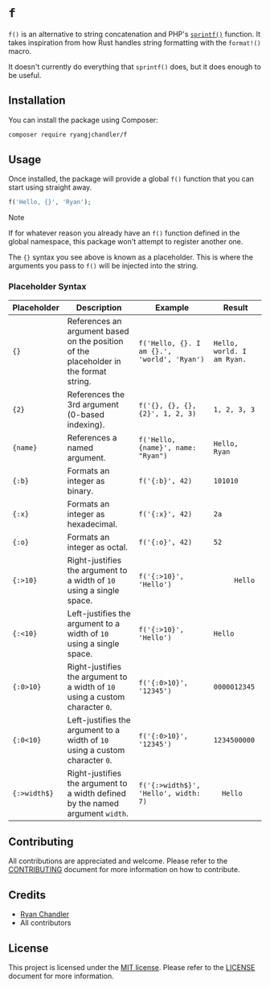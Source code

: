 # `f`

`f()` is an alternative to string concatenation and PHP's [`sprintf()`](https://www.php.net/manual/en/function.sprintf.php) function. It takes inspiration from how Rust handles string formatting with the `format!()` macro.

It doesn't currently do everything that `sprintf()` does, but it does enough to be useful.

## Installation

You can install the package using Composer:

```sh
composer require ryangjchandler/f
```

## Usage

Once installed, the package will provide a global `f()` function that you can start using straight away.

```php
f('Hello, {}', 'Ryan');
```

> [!NOTE]
> If for whatever reason you already have an `f()` function defined in the global namespace, this package won't attempt to register another one.

The `{}` syntax you see above is known as a placeholder. This is where the arguments you pass to `f()` will be injected into the string.

### Placeholder Syntax

| Placeholder | Description | Example | Result |
| - | - | - | - |
| `{}` | References an argument based on the position of the placeholder in the format string. | `f('Hello, {}. I am {}.', 'world', 'Ryan')` | `Hello, world. I am Ryan.` |
| `{2}` | References the 3rd argument (0-based indexing). | `f('{}, {}, {}, {2}', 1, 2, 3)` | `1, 2, 3, 3` |
| `{name}` | References a named argument. | `f('Hello, {name}', name: "Ryan")` | `Hello, Ryan` |
| `{:b}` | Formats an integer as binary. | `f('{:b}', 42)` | `101010` |
| `{:x}` | Formats an integer as hexadecimal. | `f('{:x}', 42)` | `2a` |
| `{:o}` | Formats an integer as octal. | `f('{:o}', 42)` | `52` |
| `{:>10}` | Right-justifies the argument to a width of `10` using a single space. | `f('{:>10}', 'Hello')` | <code>&nbsp;&nbsp;&nbsp;&nbsp;&nbsp;Hello</code> |
| `{:<10}` | Left-justifies the argument to a width of `10` using a single space. | `f('{:>10}', 'Hello')` | <code>Hello&nbsp;&nbsp;&nbsp;&nbsp;&nbsp;</code> |
| `{:0>10}` | Right-justifies the argument to a width of `10` using a custom character `0`. | `f('{:0>10}', '12345')` | `0000012345` |
| `{:0<10}` | Left-justifies the argument to a width of `10` using a custom character `0`. | `f('{:0>10}', '12345')` | `1234500000` |
| `{:>width$}` | Right-justifies the argument to a width defined by the named argument `width`. | `f('{:>width$}', 'Hello', width: 7)` | <code>&nbsp;&nbsp;Hello</code> |

## Contributing

All contributions are appreciated and welcome. Please refer to the [CONTRIBUTING](./CONTRIBUTING.md) document for more information on how to contribute.

## Credits

* [Ryan Chandler](https://github.com/ryangjchandler)
* All contributors

## License

This project is licensed under the [MIT license](./LICENSE). Please refer to the [LICENSE](./LICENSE) document for more information.
